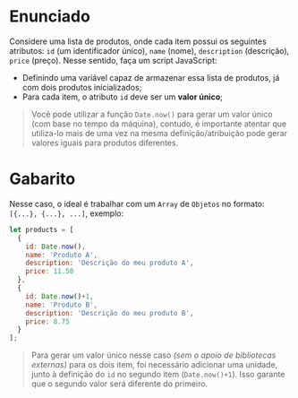 # Enunciado

Considere uma lista de produtos, onde cada item possui os seguintes atributos: `id` (um identificador único), `name` (nome), `description` (descrição), `price` (preço). Nesse sentido, faça um script JavaScript:

- Definindo uma variável capaz de armazenar essa lista de produtos, já com dois produtos inicializados;
- Para cada item, o atributo `id` deve ser um **valor único**;

> Você pode utilizar a função `Date.now()` para gerar um valor único (com base no tempo da máquina), contudo, é importante atentar que utiliza-lo mais de uma vez na mesma definição/atribuição pode gerar valores iguais para produtos diferentes.

# Gabarito

Nesse caso, o ideal é trabalhar com um `Array` de `Objetos` no formato: `[{...}, {...}, ...]`, exemplo:

```javascript
let products = [
  {
    id: Date.now(),
    name: 'Produto A',
    description: 'Descrição do meu produto A',
    price: 11.50
  },
  {
    id: Date.now()+1,
    name: 'Produto B',
    description: 'Descrição do meu produto B',
    price: 8.75
  }
];
```

> Para gerar um valor único nesse caso *(sem o apoio de bibliotecas externas)* para os dois item, foi necessário adicionar uma unidade, junto à definição do `id` no segundo item (`Date.now()+1`). Isso garante que o segundo valor será diferente do primeiro.